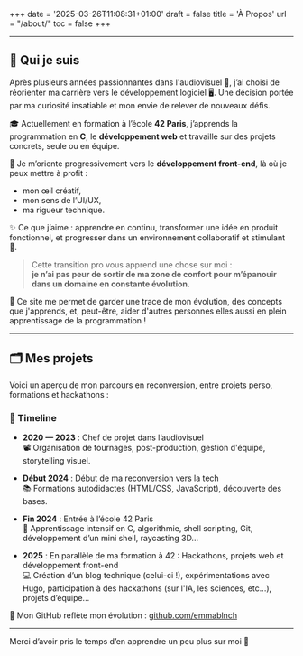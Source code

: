 +++
date = '2025-03-26T11:08:31+01:00'
draft = false
title = 'À Propos'
url = "/about/"
toc = false
+++

---

## 👋 Qui je suis

Après plusieurs années passionnantes dans l'audiovisuel 🎥, j’ai choisi de réorienter ma carrière vers le développement logiciel 🖥️. Une décision portée par ma curiosité insatiable et mon envie de relever de nouveaux défis.

🎓 Actuellement en formation à l’école **42 Paris**, j’apprends la programmation en **C**, le **développement web** et travaille sur des projets concrets, seule ou en équipe.

🎨 Je m’oriente progressivement vers le **développement front-end**, là où je peux mettre à profit :
- mon œil créatif,
- mon sens de l’UI/UX,
- ma rigueur technique.

✨ Ce que j’aime : apprendre en continu, transformer une idée en produit fonctionnel, et progresser dans un environnement collaboratif et stimulant 🤝.

> Cette transition pro vous apprend une chose sur moi :  
> **je n’ai pas peur de sortir de ma zone de confort pour m’épanouir dans un domaine en constante évolution.**

📍 Ce site me permet de garder une trace de mon évolution, des concepts que j'apprends, et, peut-être, aider d'autres personnes elles aussi en plein apprentissage de la programmation !

---

## 🗂️ Mes projets

Voici un aperçu de mon parcours en reconversion, entre projets perso, formations et hackathons :

### 📆 Timeline

- **2020 — 2023** : Chef de projet dans l’audiovisuel  
  📽️ Organisation de tournages, post-production, gestion d'équipe, storytelling visuel.

- **Début 2024** : Début de ma reconversion vers la tech  
  📚 Formations autodidactes (HTML/CSS, JavaScript), découverte des bases.

- **Fin 2024** : Entrée à l’école 42 Paris  
  🧠 Apprentissage intensif en C, algorithmie, shell scripting, Git, développement d’un mini shell, raycasting 3D...

- **2025** : En parallèle de ma formation à 42 : Hackathons, projets web et développement front-end  
  💻 Création d’un blog technique (celui-ci !), expérimentations avec Hugo, participation à des hackathons (sur l'IA, les sciences, etc...), projets d’équipe...

🔗 Mon GitHub reflète mon évolution : [github.com/emmablnch](https://github.com/emmablnch)

---

Merci d’avoir pris le temps d’en apprendre un peu plus sur moi 🙏
